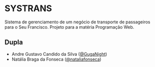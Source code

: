 # SYSTRANS

Sistema de gerenciamento de um negócio de transporte de passageiros para o Seu Francisco. Projeto para a matéria Programação Web.

## Dupla
- Andre Gustavo Candido da Silva ([@GugaNight](https://github.com/GugaNight))
- Natália Braga da Fonseca ([@nataliafonseca](https://github.com/nataliafonseca))
